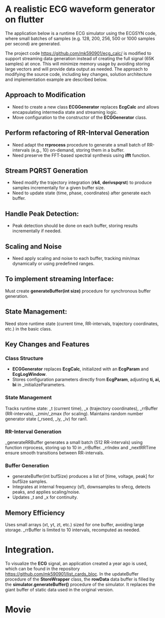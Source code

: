 # A realistic ECG waveform generator on flutter

The application below is a runtime ECG simulator using the ECGSYN code, where small batches of samples (e.g. 128, 200, 256, 500 or 1000 samples per second) are generated.

The project code https://github.com/mk590901/ecg_calc/ is modified to support streaming data generation instead of creating the full signal (65K samples) at once. This will minimize memory usage by avoiding storing large vectors and will provide data output as needed. The approach to modifying the source code, including key changes, solution architecture and implementation example are described below.

## Approach to Modification
* Need to create a new class __ECGGenerator__ replaces __EcgCalc__ and allows encapsulating intermedia state and streaming logic.
* Move configuration to the constructor of the __ECGGenerator__ class.

## Perform refactoring of RR-Interval Generation
* Need adapt the __rrprocess__ procedure to generate a small batch of RR-intervals (e.g., 10) on-demand, storing them in a buffer.
* Need preserve the FFT-based spectral synthesis using __ifft__ function.

## Stream PQRST Generation
* Need modify the trajectory integration (__rk4__, __derivspqrst__) to produce samples incrementally for a given buffer size.
* Need to update state (time, phase, coordinates) after generate each buffer.

## Handle Peak Detection:
* Peak detection should be done on each buffer, storing results incrementally if needed.
  
## Scaling and Noise
* Need apply scaling and noise to each buffer, tracking min/max dynamically or using predefined ranges.

## To implement streaming Interface:
Must create __generateBuffer(int size)__ procedure for synchronous buffer generation.

## State Management:
Need store runtime state (current time, RR-intervals, trajectory coordinates, etc.) in the basic class.

## Key Changes and Features

### Class Structure
* __ECGGenerator__ replaces __EcgCalc__, initialized with an __EcgParam__ and __EcgLogWindow__.
* Stores configuration parameters directly from __EcgParam__, adjusting __ti, ai, bi__ in _initializeParameters.

### State Management
Tracks runtime state: _t (current time), _x (trajectory coordinates), _rrBuffer (RR-intervals), _zmin/_zmax (for scaling).
Maintains random number generator state (_rseed, _iy, _iv) for ran1.

### RR-Interval Generation
_generateRRBuffer generates a small batch (512 RR-intervals) using function rrprocess, storing up to 10 in _rrBuffer.
_rrIndex and _nextRRTime ensure smooth transitions between RR-intervals.

### Buffer Generation
* generateBuffer(int bufSize) produces a list of [time, voltage, peak] for bufSize samples.
* Integrates at internal frequency (sf), downsamples to sfecg, detects peaks, and applies scaling/noise.
* Updates _t and _x for continuity.

## Memory Efficiency
Uses small arrays (xt, yt, zt, etc.) sized for one buffer, avoiding large storage.
_rrBuffer is limited to 10 intervals, recomputed as needed.

# Integration.
To visualize the __ECG__ signal, an application created a year ago is used, which can be found in the repository https://github.com/mk590901/list_cards_bloc. In the updateBuffer procedure of the __StoreWrapper__ class, the __rowData__ data buffer is filled by the __simulator.generateBuffer()__ procedure of the simulator. It replaces the giant buffer of static data used in the original version.

# Movie












